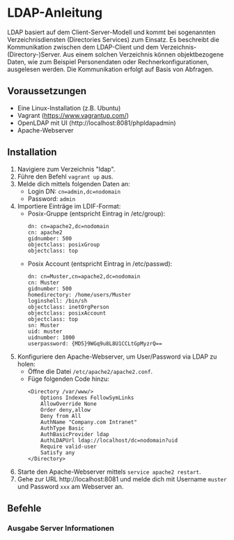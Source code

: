 # LDAP-Anleitung

LDAP basiert auf dem Client-Server-Modell und kommt bei sogenannten Verzeichnisdiensten (Directories Services) zum Einsatz. Es beschreibt die Kommunikation zwischen dem LDAP-Client und dem Verzeichnis-(Directory-)Server. Aus einem solchen Verzeichnis können objektbezogene Daten, wie zum Beispiel Personendaten oder Rechnerkonfigurationen, ausgelesen werden. Die Kommunikation erfolgt auf Basis von Abfragen.

## Voraussetzungen

- Eine Linux-Installation (z.B. Ubuntu)
- Vagrant (https://www.vagrantup.com/)
- OpenLDAP mit UI (http://localhost:8081/phpldapadmin)
- Apache-Webserver

## Installation

1. Navigiere zum Verzeichnis "ldap".
2. Führe den Befehl `vagrant up` aus.
3. Melde dich mittels folgenden Daten an:
    - Login DN: `cn=admin,dc=nodomain`
    - Password: `admin`
4. Importiere Einträge im LDIF-Format:
    - Posix-Gruppe (entspricht Eintrag in /etc/group):
        ```
        dn: cn=apache2,dc=nodomain
        cn: apache2
        gidnumber: 500
        objectclass: posixGroup
        objectclass: top
        ```
    - Posix Account (entspricht Eintrag in /etc/passwd):
        ```
        dn: cn=Muster,cn=apache2,dc=nodomain
        cn: Muster
        gidnumber: 500
        homedirectory: /home/users/Muster
        loginshell: /bin/sh
        objectclass: inetOrgPerson
        objectclass: posixAccount
        objectclass: top
        sn: Muster
        uid: muster
        uidnumber: 1000
        userpassword: {MD5}9WGq9u8L8U1CCLtGpMyzrQ==
        ```
5. Konfiguriere den Apache-Webserver, um User/Password via LDAP zu holen:
    - Öffne die Datei `/etc/apache2/apache2.conf`.
    - Füge folgenden Code hinzu:
        ```
        <Directory /var/www/>
            Options Indexes FollowSymLinks
            AllowOverride None
            Order deny,allow
            Deny from All
            AuthName "Company.com Intranet"
            AuthType Basic
            AuthBasicProvider ldap
            AuthLDAPUrl ldap://localhost/dc=nodomain?uid
            Require valid-user
            Satisfy any
        </Directory>
        ```
6. Starte den Apache-Webserver mittels `service apache2 restart`.
7. Gehe zur URL http://localhost:8081 und melde dich mit Username `muster` und Password `xxx` am Webserver an.

## Befehle

### Ausgabe Server Informationen

